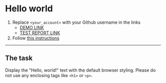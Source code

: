 # Hello world
1. Replace `<your_account>` with your Github username in the links
    - [DEMO LINK](https://Lara-l-art.github.io/layout_hello-world/) <br>
    - [TEST REPORT LINK](https://Lara-l-art.github.io/layout_hello-world/report/html_report/)
2. Follow [this instructions](https://mate-academy.github.io/layout_task-guideline/)
___

## The task 
Display the "Hello, world!" text with the default browser styling. Please do not 
use any enclosing tags like `<h1>` or `<p>`.
